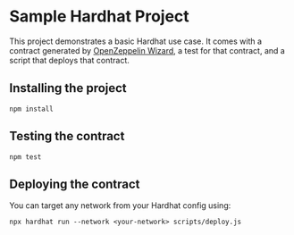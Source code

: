 # Sample Hardhat Project

This project demonstrates a basic Hardhat use case. It comes with a contract generated by [OpenZeppelin Wizard](https://wizard.openzeppelin.com/), a test for that contract, and a script that deploys that contract.

## Installing the project

```shell
npm install
```

## Testing the contract

```shell
npm test
```

## Deploying the contract

You can target any network from your Hardhat config using:

```shell
npx hardhat run --network <your-network> scripts/deploy.js
```
